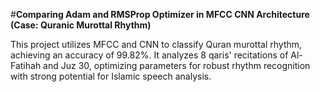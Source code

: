 #**Comparing Adam and RMSProp Optimizer in MFCC CNN Architecture (Case: Quranic Murottal Rhythm)**

This project utilizes MFCC and CNN to classify Quran murottal rhythm, achieving an accuracy of 99.82%. It analyzes 8 qaris' recitations of Al-Fatihah and Juz 30, optimizing parameters for robust rhythm recognition with strong potential for Islamic speech analysis.
